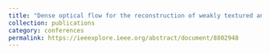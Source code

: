 ```yaml
---
title: "Dense optical flow for the reconstruction of weakly textured and structured surfaces: Application to endoscopy"
collection: publications
category: conferences
permalink: https://ieeexplore.ieee.org/abstract/document/8802948
---
```




